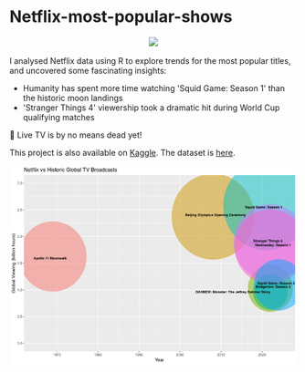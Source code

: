# Netflix-most-popular-shows
<div style="text-align: center;">
    <img src="https://upload.wikimedia.org/wikipedia/commons/0/08/Netflix_2015_logo.svg" width="300">
</div>

I analysed Netflix data using R to explore trends for the most popular titles, and uncovered some fascinating insights:
 - Humanity has spent more time watching 'Squid Game: Season 1' than the historic moon landings
 - 'Stranger Things 4' viewership took a dramatic hit during World Cup qualifying matches

🎥 Live TV is by no means dead yet!

This project is also available on [Kaggle](https://www.kaggle.com/code/davidpbriggs/netflix-most-popular-shows). The dataset is [here](https://www.kaggle.com/datasets/davidpbriggs/most-popular-netflix-shows).

<div style="text-align: center;">
    <img src="netflix_historic_comparisons.png" height="350">
</div>
